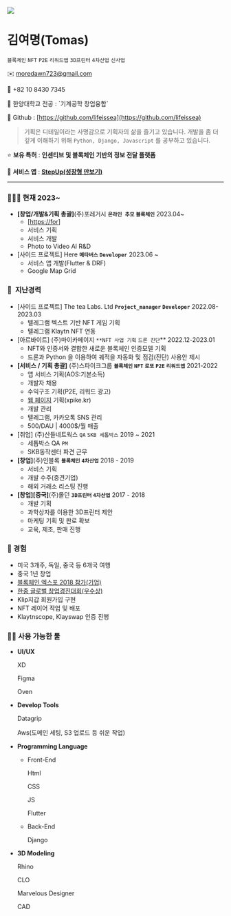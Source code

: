 ![](https://gh-hits.nomadcoders.workers.dev/view?username=lifeissea)


# 김여명(Tomas)

`블록체인` `NFT` `P2E` `리워드앱` `3D프린터` `4차산업` `신사업`

✉️ moredawn723@gmail.com

📱 +82 10 8430 7345

<aside>
🏫 한양대학교
전공 : `기계공학 창업융합`

</aside>

📀 Github : [https://github.com/lifeissea](https://github.com/lifeissea)

> 기획은 디테일이라는 사명감으로 기획자의 삶을 즐기고 있습니다.
개발을 좀 더 깊게 이해하기 위해 `Python, Django, Javascript` 를 공부하고 있습니다.
> 

⭐ **보유 특허** : **인센티브 및 블록체인 기반의 정보 전달 플랫폼**

📱 **서비스 앱** : [**StepUp(성장형 만보기)**](https://apps.apple.com/us/app/stepup-%EA%B1%B7%EA%B3%A0-%EC%97%AD%EC%82%AC%EB%8F%84-%EB%B0%B0%EC%9A%B0%EB%8A%94-%EC%84%B1%EC%9E%A5%ED%98%95-%EB%A7%8C%EB%B3%B4%EA%B8%B0-%EC%8A%A4%ED%85%9D%EC%97%85/id6446372570)

---

### 🤵🏻‍♂️ 현재 2023~

- **[창업/개발&기획 총괄]**(주)포레거시  **`온라인 추모` `블록체인`** 2023.04~
    - [[https://for](https://forlegacy.notion.site/)]
    - 서비스 기획
    - 서비스 개발
    - Photo to Video AI R&D
- [사이드 프로젝트] Here **`메타버스` `Developer`** 2023.06 ~
    - 서비스 앱 개발(Flutter & DRF)
    - Google Map Grid

### 💼  지난경력

- [사이드 프로젝트] The tea Labs. Ltd **`Project_manager` `Developer`** 2022.08-2023.03
    - 텔레그램 텍스트 기반 NFT 게임 기획
    - 텔레그램 Klaytn NFT 연동
- [아르바이트] (주)마이카페이지 `**NFT 사업 기획` `드론 진단`** 2022.12-2023.01
    - NFT와 인증서와 결합한 새로운 블록체인 인증모델 기획
    - 드론과 Python 을 이용하여 궤적을 자동화 및 점검(진단) 사용안 제시
- **[서비스 / 기획 총괄]** (주)스파이크그룹 **`블록체인` `NFT` `로또` `P2E` `리워드앱`** 2021-2022
    - 앱 서비스 기획(AOS:기본소득)
    - 개발자 채용
    - 수익구조 기획(P2E, 리워드 광고)
    - [웹 페이지](https://xpike.kr) 기획(xpike.kr)
    - 개발 관리
    - 텔레그램, 카카오톡 SNS 관리
    - 500/DAU | 4000$/월 매출
- [취업] (주)산들네트웍스 `QA` `SKB 세톱박스` 2019 ~ 2021
    - 세톱박스 QA `PM`
    - SKB동작센터 파견 근무
- **[창업]**(주)인블록  **`블록체인` `4차산업`** 2018 - 2019
    - 서비스 기획
    - 개발 수주(중견기업)
    - 해외 거래소 리스팅 진행
- **[창업][중국]**(주)몰던 **`3D프린터` `4차산업`** 2017 - 2018
    - 개발 기획
    - 과학상자를 이용한 3D프린터 제안
    - 마케팅 기획 및 판로 확보
    - 교육, 제조, 판매 진행

### 💫 경험

- 미국 3개주, 독일, 중국 등 6개국 여행
- 중국 1년 창업
- [블록체인 엑스포 2018 참가(기업)](https://www.asiatoday.co.kr/view.php?key=20181001010000848)
- [한중 글로벌 창업경진대회(우수상)](http://www.digitaltoday.co.kr/news/articleView.html?idxno=106386)
- Klip지갑 회원가입 구현
- NFT 레이어 작업 및 배포
- Klaytnscope, Klayswap 인증 진행

### 👨‍💻 사용 가능한 툴

- **UI/UX**
    
    XD
    
    Figma
    
    Oven
    
- **Develop Tools**
    
    Datagrip
    
    Aws(도메인 세팅, S3 업로드 등 쉬운 작업)
    
- **Programming Language**
    - Front-End
        
        Html
        
        CSS
        
        JS
        
        Flutter
        
    - Back-End
        
        Django
        
- **3D Modeling**
    
    Rhino
    
    CLO
    
    Marvelous Designer
    
    CAD
    
    
<!--START_SECTION:waka-->
<!--END_SECTION:waka-->

    

